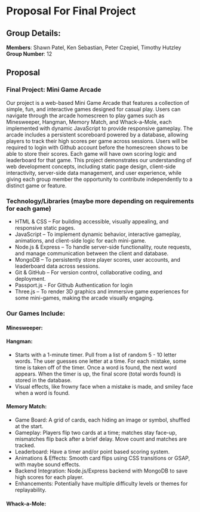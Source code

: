 # Proposal For Final Project

## Group Details:

 **Members**: Shawn Patel, Ken Sebastian, Peter Czepiel, Timothy Hutzley <br>
 **Group Number**: 12

## Proposal

### Final Project: Mini Game Arcade

Our project is a web-based Mini Game Arcade that features a collection of simple, fun, and interactive games designed for casual play. 
Users can navigate through the arcade homescreen to play games such as Minesweeper, Hangman, Memory Match, and Whack-a-Mole, each implemented with dynamic JavaScript to provide responsive gameplay. 
The arcade includes a persistent scoreboard powered by a database, allowing players to track their high scores per game across sessions.
Users will be required to login with Github account before the homescreen shows to be able to store their scores. Each game will have own scoring logic and leaderboard for that game.
This project demonstrates our understanding of web development concepts, including static page design, client-side interactivity, server-side data management, and user experience, 
while giving each group member the opportunity to contribute independently to a distinct game or feature.


### Technology/Libraries (maybe more depending on requirements for each game)
- HTML & CSS – For building accessible, visually appealing, and responsive static pages.
- JavaScript – To implement dynamic behavior, interactive gameplay, animations, and client-side logic for each mini-game.
- Node.js & Express – To handle server-side functionality, route requests, and manage communication between the client and database.
- MongoDB – To persistently store player scores, user accounts, and leaderboard data across sessions.
- Git & GitHub – For version control, collaborative coding, and deployment.
- Passport.js - For Github Authentication for login
- Three.js – To render 3D graphics and immersive game experiences for some mini-games, making the arcade visually engaging.

### Our Games Include:

#### Minesweeper:

#### Hangman:

- Starts with a 1-minute timer. Pull from a list of random 5 - 10 letter words. The user guesses one letter at a time. For each mistake, some time is taken off of the timer. Once a word is found, the next word appears. When the timer is up, the final score (total words found) is stored in the database.
- Visual effects, like frowny face when a mistake is made, and smiley face when a word is found.

#### Memory Match:
- Game Board: A grid of cards, each hiding an image or symbol, shuffled at the start.
- Gameplay: Players flip two cards at a time; matches stay face-up, mismatches flip back after a brief delay. Move count and matches are tracked.
- Leaderboard: Have a timer and/or point based scoring system.
- Animations & Effects: Smooth card flips using CSS transitions or GSAP, with maybe sound effects.
- Backend Integration: Node.js/Express backend with MongoDB to save high scores for each player.
- Enhancements: Potentially have multiple difficulty levels or themes for replayability.

#### Whack-a-Mole:

